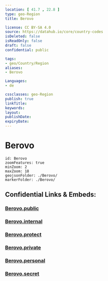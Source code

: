 ```yaml
---
location: [ 41.7 , 22.8 ] 
type: geo-Region
title: Berovo

license: CC BY-SA 4.0
source: https://datahub.io/core/country-codes
isDeleted: false
isReadOnly: false
draft: false
confidential: public

tags:
- geo/Country/Region
aliases:
- Berovo

Languages:
- de

cssclasses: geo-Region
publish: true
linkTitle: 
keywords: 
layout: 
publishDate: 
expiryDate: 
---
```


# Berovo

```leaflet
id: Berovo
zoomFeatures: true 
minZoom: 2 
maxZoom: 18
geojsonFolder: ./Berovo/
markerFolder: ./Berovo/
```


## Confidential Links & Embeds: 

### [Berovo.public](/_public/\Earth\Continent\Europe\Europe~South\Macedonia~North\Municipalities~MacedoniaBerovo.public.md) 

### [Berovo.internal](/_internal/\Earth\Continent\Europe\Europe~South\Macedonia~North\Municipalities~MacedoniaBerovo.internal.md) 

### [Berovo.protect](/_protect/\Earth\Continent\Europe\Europe~South\Macedonia~North\Municipalities~MacedoniaBerovo.protect.md) 

### [Berovo.private](/_private/\Earth\Continent\Europe\Europe~South\Macedonia~North\Municipalities~MacedoniaBerovo.private.md) 

### [Berovo.personal](/_personal/\Earth\Continent\Europe\Europe~South\Macedonia~North\Municipalities~MacedoniaBerovo.personal.md) 

### [Berovo.secret](/_secret/\Earth\Continent\Europe\Europe~South\Macedonia~North\Municipalities~MacedoniaBerovo.secret.md)

